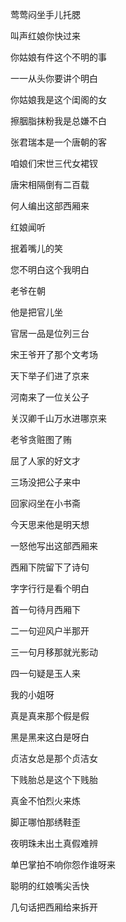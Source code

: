 莺莺闷坐手儿托腮

叫声红娘你快过来

你姑娘有件这个不明的事

一一从头你要讲个明白

你姑娘我是这个闺阁的女

擦胭脂抹粉我是总嫌不白

张君瑞本是一个唐朝的客

咱娘们宋世三代女裙钗

唐宋相隔倒有二百载

何人编出这部西厢来

红娘闻听

抿着嘴儿的笑

您不明白这个我明白

老爷在朝

他是把官儿坐

官居一品是位列三台

宋王爷开了那个文考场

天下举子们进了京来

河南来了一位关公子

关汉卿千山万水进哪京来

老爷贪赃图了贿

屈了人家的好文才

三场没把公子来中

回家闷坐在小书斋

今天思来他是明天想

一怒他写出这部西厢来

西厢下院留下了诗句

字字行行是看个明白

首一句待月西厢下

二一句迎风户半那开

三一句月移那就光影动

四一句疑是玉人来

我的小姐呀

真是真来那个假是假

黑是黑来这白是呀白

贞洁女总是那个贞洁女

下贱胎总是这个下贱胎

真金不怕烈火来炼

脚正哪怕那绣鞋歪

夜明珠未出土真假难辨

单巴掌拍不响你怨作谁呀来

聪明的红娘嘴尖舌快

几句话把西厢给来拆开
